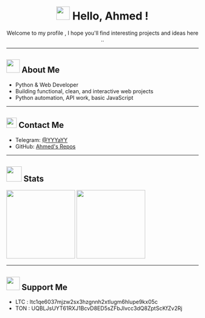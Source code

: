 <h1 align="center">
  <img src="https://pixelartmaker-data-78746291193.nyc3.digitaloceanspaces.com/image/56270ff679d24b7.png" width="35px" height="35px">
  Hello, Ahmed !
</h1>

<p align="center">
Welcome to my profile , I hope you'll find interesting projects and ideas here ..
</p>

---

<h2>
  <img src="https://mystickermania.com/cdn/stickers/cute-cats/cute-black-cat-pixel-512x512.png" width="35px" height="35px">
  About Me
</h2>

-  Python & Web Developer  
-  Building functional, clean, and interactive web projects  
-  Python automation, API work, basic JavaScript  
---

<h2>
  <img src="https://freesvg.org/img/Black-Pixel-Mouse-Cursor-Arow-Fixed.png" width="27px" height="27px">
  Contact Me
</h2>

- Telegram: [@YYYaYY](https://t.me/YYYaYY)  
- GitHub: [Ahmed's Repos](https://github.com/AhmedTools)  

---

<h2>
  <img src="https://pixelartmaker-data-78746291193.nyc3.digitaloceanspaces.com/image/f582f3bf8dcca6c.png" width="40px" height="40px">
  Stats
</h2>

<p align="left">
  <img height="180em" src="https://github-readme-stats.vercel.app/api?username=ahmedtools&show_icons=true&theme=dark&hide_border=true" />
  <img height="180em" src="https://github-readme-stats.vercel.app/api/top-langs/?username=ahmedtools&layout=compact&theme=dark&hide_border=true" />
</p>

---

<h2>
  <img src="https://clipground.com/images/pixel-png-cute-2.png" width="35px" height="35px">
  Support Me
</h2>

- LTC : ltc1qe6037mjzw2sx3hzgnnh2xtlugm6hlupe9kx05c
- TON : UQBLJsUYT61RXJ1BcvD8ED5sZFbJIvcc3dQ8ZptScKfZv2Rj
